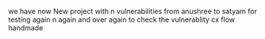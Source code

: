 we have now New project with n vulnerabilities from anushree to satyam for testing again n again and over again to check the vulnerablity cx flow handmade
